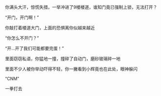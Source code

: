 你满头大汗，惊慌失措，一举冲进了9楼楼道，谁知门竟已强制上锁，无法打开？

“开门，开门啊！”

你敲打着楼道大门，上面的恐惧离你似越来越近

“你怎么不开门？”

“开...开了我们可能都要完蛋！”

里面窃窃私语，你猛地一撞，撞碎了自动门，磨砂玻璃碎一地

里面不少人被你举动吓得不轻，你一撇看到小辉竟也在此处，眼神躲闪

“CNM”

一拳打去

